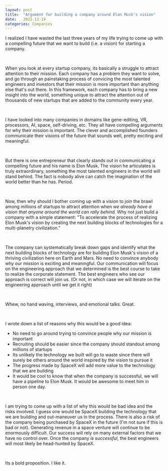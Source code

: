 ```yaml
---
layout: post
title:  "Argument for building a company around Elon Musk's vision"
date:   2021-12-19
categories: Companies
---
```


I realized I have wasted the last three years of my life trying to come up with a compelling future that we want to build (i.e. a vision) for starting a company. 

&nbsp;

When you look at every startup company, its basically a struggle to attract attention to their mission. Each company has a problem they want to solve, and go through an painstaking process of convicing the most talented engineers and investors that their mission is more important than anything else that's out there. In this framework, each company has to bring a new insight into the world, something unique to attract the attention out of thousands of new startups that are added to the community every year. 

&nbsp;

I have looked into many companies in domains like gene-editing, VR, processors, AI, space, self-driving, etc. They all have compelling arguments for why their mission is important. The clever and accomplished founders communicate their visions of the future that sounds well, pretty exciting and meaningful. 

&nbsp;

But there is one entrepreneur that clearly stands out in communicating a compelling future and his name is Elon Musk. The vision he articulates is truly extraordinary, something the most talented engineers in the world will stand behind. The fact is nobody alive can catch the imagination of the world better than he has. Period. 

&nbsp;

Now, then why should I bother coming up with a vision to join the brawl among millions of startups to attract attention when *we already have a vision that anyone around the world can rally behind.* Why not just build a company with a simple statement: "To accelerate the process of realizing Elon Musk's vision by creating the next building blocks of technologies for a multi-planetry civilization."

&nbsp;

The company can systematically break down gaps and identify what the next building blocks of technology are for building Elon Musk's vision of a thriving civilization here on Earth and Mars. No need to convince anybody why our mission is exciting and meaningful. Our communication will focus on the engineering approach that we determined is the best course to take to realize the corporate statement. The best engineers who see our approach is correct will join us. (Or not, in which case we will iterate on the engineering approach until we get it right)

&nbsp;

Whew, no hand waving, interviews, and emotional talks. Great. 

&nbsp;

I wrote down a list of reasons why this would be a good idea:
* No need to go around trying to convince people why our mission is important
* Recruiting should be easier since the company should standout among millions of startups
* Its unlikely the technology we built will go to waste since there will surely be others around the world inspired by the vision to pursue it
* The progress made by SpaceX will add more value to the technology that we are building 
* It would be cool to know that when the company is successful, we will have a pipeline to Elon Musk. It would be awesome to meet him in person one day. 

&nbsp;

I am trying to come up with a list of why this would be bad idea and the risks involved. I guess one would be SpaceX building the technology that we are building and out-maneuver us in the process. There is also a risk of the company being purchased by SpaceX in the future (I'm not sure if this is bad or not). Generating revenue in a space venture will continue to be enormously difficult. Our success will rely on many external factors that we have no control over. Once the company *is successful*, the best engineers will most likely be head-hunted by SpaceX. 

&nbsp;

Its a bold proposition. I like it. 